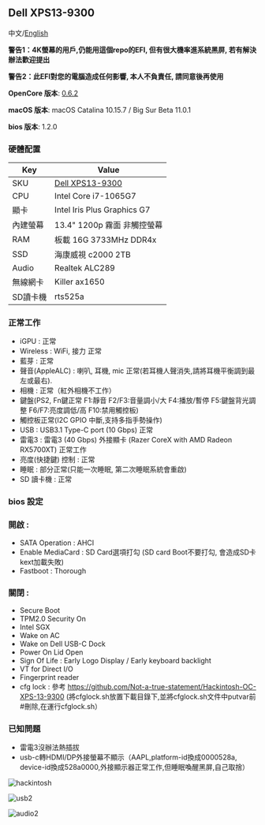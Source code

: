 ## Dell XPS13-9300

中文/[English](README.md)

**警告1：4K螢幕的用戶,仍能用這個repo的EFI, 但有很大機率進系統黑屏, 若有解決辦法歡迎提出**

**警告2：此EFI對您的電腦造成任何影響, 本人不負責任, 請同意後再使用**

**OpenCore 版本**: [0.6.2](https://github.com/acidanthera/OpenCorePkg/releases)

**macOS 版本**: macOS Catalina 10.15.7 / Big Sur Beta 11.0.1

**bios 版本**: 1.2.0

### 硬體配置

| Key                | Value                                                        |
| ------------------ | ------------------------------------------------------------ |
| SKU                | [Dell XPS13-9300](https://www.dell.com/en-us/shop/cty/pdp/spd/xps-13-9300-laptop) |
| CPU                | Intel Core i7-1065G7                                          |
| 顯卡                | Intel Iris Plus Graphics G7                                       |
| 內建螢幕            | 13.4"  1200p 霧面 非觸控螢幕                                         |
| RAM                | 板載 16G 3733MHz DDR4x                                   |
| SSD                | 海康威視 c2000 2TB                         |
| Audio              | Realtek ALC289                                               |
| 無線網卡            | Killer ax1650                               |
| SD讀卡機           | rts525a                                     |

### 正常工作

* iGPU : 正常
* Wireless : WiFi, 接力 正常
* 藍芽 : 正常
* 聲音(AppleALC) : 喇叭, 耳機, mic 正常(若耳機人聲消失,請將耳機平衡調到最左或最右).
* 相機 : 正常（紅外相機不工作）
* 鍵盤(PS2, Fn鍵正常 F1:靜音 F2/F3:音量調小/大 F4:播放/暫停 F5:鍵盤背光調整 F6/F7:亮度調低/高 F10:禁用觸控板) 
* 觸控板正常(I2C GPIO 中斷,支持多指手勢操作)
* USB : USB3.1 Type-C port (10 Gbps) 正常
* 雷電3 : 雷電3 (40 Gbps) 外接顯卡 (Razer CoreX with AMD Radeon RX5700XT) 正常工作
* 亮度(快捷鍵) 控制 : 正常
* 睡眠 : 部分正常(只能一次睡眠, 第二次睡眠系統會重啟)
* SD 讀卡機 : 正常

### bios 設定
### 開啟 :
* SATA Operation : AHCI
* Enable MediaCard : SD Card選項打勾 (SD card Boot不要打勾, 會造成SD卡kext加載失敗)
* Fastboot : Thorough

### 關閉 : 
* Secure Boot
* TPM2.0 Security On
* Intel SGX
* Wake on AC
* Wake on Dell USB-C Dock
* Power On Lid Open 
* Sign Of Life : Early Logo Display / Early keyboard backlight
* VT for Direct I/O
* Fingerprint reader
* cfg lock : 參考 https://github.com/Not-a-true-statement/Hackintosh-OC-XPS-13-9300 (將cfglock.sh放置下載目錄下,並將cfglock.sh文件中putvar前#刪除,在運行cfglock.sh）

### 已知問題
* 雷電3沒辦法熱插拔
* usb-c轉HDMI/DP外接螢幕不顯示（AAPL,platform-id換成0000528a, device-id換成528a0000,外接顯示器正常工作,但睡眠喚醒黑屏,自己取捨）

![hackintosh](./screenshot/hackintosh.png)

![usb2](./screenshot/usb2.png)

![audio2](./screenshot/audio2.png)
